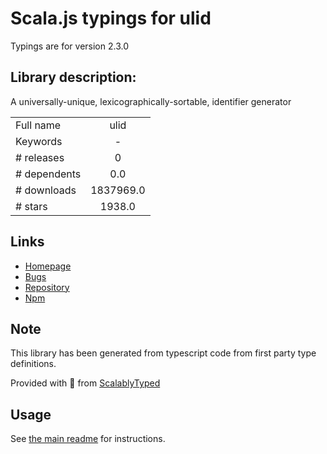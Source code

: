 
# Scala.js typings for ulid

Typings are for version 2.3.0

## Library description:
A universally-unique, lexicographically-sortable, identifier generator

|                    |                 |
| ------------------ | :-------------: |
| Full name          | ulid |
| Keywords           | - |
| # releases         | 0 |
| # dependents       | 0.0 |
| # downloads        | 1837969.0 |
| # stars            | 1938.0 |

## Links
- [Homepage](https://github.com/ulid/javascript#readme)
- [Bugs](https://github.com/ulid/javascript/issues)
- [Repository](https://github.com/ulid/javascript)
- [Npm](https://www.npmjs.com/package/ulid)
    


## Note
This library has been generated from typescript code from first party type definitions.

Provided with :purple_heart: from [ScalablyTyped](https://github.com/oyvindberg/ScalablyTyped)

## Usage
See [the main readme](../../readme.md) for instructions.


